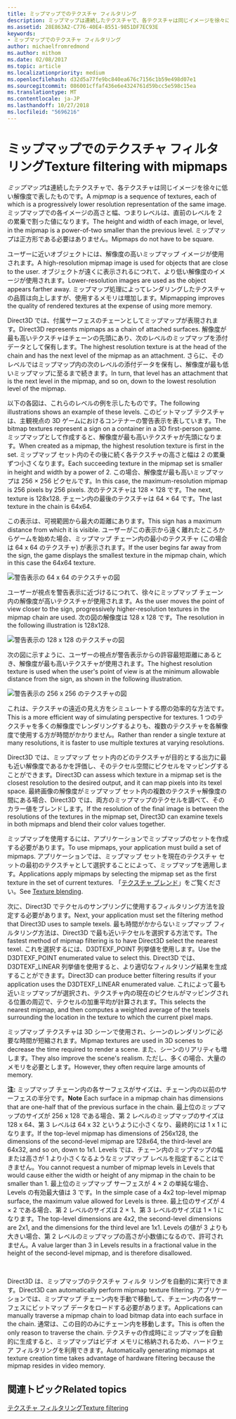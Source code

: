 ```yaml
---
title: ミップマップでのテクスチャ フィルタリング
description: ミップマップは連続したテクスチャで、各テクスチャは同じイメージを徐々に低い解像度で表したものです。 ミップマップでの各イメージの高さと幅、つまりレベルは、直前のレベルを 2 の累乗で割った値になります。
ms.assetid: 28E863A2-C776-40E4-8551-9851DF7EC93E
keywords:
- ミップマップでのテクスチャ フィルタリング
author: michaelfromredmond
ms.author: mithom
ms.date: 02/08/2017
ms.topic: article
ms.localizationpriority: medium
ms.openlocfilehash: d32d5a77fe9bc840ea676c7156c1b59e498d07e1
ms.sourcegitcommit: 086001cffaf436e6e4324761d59bcc5e598c15ea
ms.translationtype: MT
ms.contentlocale: ja-JP
ms.lasthandoff: 10/27/2018
ms.locfileid: "5696216"
---
```

# <a name="texture-filtering-with-mipmaps"></a><span data-ttu-id="74da2-105">ミップマップでのテクスチャ フィルタリング</span><span class="sxs-lookup"><span data-stu-id="74da2-105">Texture filtering with mipmaps</span></span>


<span data-ttu-id="74da2-106">*ミップマップ*は連続したテクスチャで、各テクスチャは同じイメージを徐々に低い解像度で表したものです。</span><span class="sxs-lookup"><span data-stu-id="74da2-106">A *mipmap* is a sequence of textures, each of which is a progressively lower resolution representation of the same image.</span></span> <span data-ttu-id="74da2-107">ミップマップでの各イメージの高さと幅、つまりレベルは、直前のレベルを 2 の累乗で割った値になります。</span><span class="sxs-lookup"><span data-stu-id="74da2-107">The height and width of each image, or level, in the mipmap is a power-of-two smaller than the previous level.</span></span> <span data-ttu-id="74da2-108">ミップマップは正方形である必要はありません。</span><span class="sxs-lookup"><span data-stu-id="74da2-108">Mipmaps do not have to be square.</span></span>

<span data-ttu-id="74da2-109">ユーザーに近いオブジェクトには、解像度の高いミップマップ イメージが使用されます。</span><span class="sxs-lookup"><span data-stu-id="74da2-109">A high-resolution mipmap image is used for objects that are close to the user.</span></span> <span data-ttu-id="74da2-110">オブジェクトが遠くに表示されるにつれて、より低い解像度のイメージが使用されます。</span><span class="sxs-lookup"><span data-stu-id="74da2-110">Lower-resolution images are used as the object appears farther away.</span></span> <span data-ttu-id="74da2-111">ミップマップ処理によってレンダリングしたテクスチャの品質は向上しますが、使用するメモリは増加します。</span><span class="sxs-lookup"><span data-stu-id="74da2-111">Mipmapping improves the quality of rendered textures at the expense of using more memory.</span></span>

<span data-ttu-id="74da2-112">Direct3D では、付属サーフェスのチェーンとしてミップマップが表現されます。</span><span class="sxs-lookup"><span data-stu-id="74da2-112">Direct3D represents mipmaps as a chain of attached surfaces.</span></span> <span data-ttu-id="74da2-113">解像度が最も高いテクスチャはチェーンの先頭にあり、次のレベルのミップマップを添付データとして保有します。</span><span class="sxs-lookup"><span data-stu-id="74da2-113">The highest resolution texture is at the head of the chain and has the next level of the mipmap as an attachment.</span></span> <span data-ttu-id="74da2-114">さらに、そのレベルではミップマップ内の次のレベルの添付データを保有し、解像度が最も低いミップマップに至るまで続きます。</span><span class="sxs-lookup"><span data-stu-id="74da2-114">In turn, that level has an attachment that is the next level in the mipmap, and so on, down to the lowest resolution level of the mipmap.</span></span>

<span data-ttu-id="74da2-115">以下の各図は、これらのレベルの例を示したものです。</span><span class="sxs-lookup"><span data-stu-id="74da2-115">The following illustrations shows an example of these levels.</span></span> <span data-ttu-id="74da2-116">このビットマップ テクスチャは、主観視点の 3D ゲームにおけるコンテナーの警告表示を表しています。</span><span class="sxs-lookup"><span data-stu-id="74da2-116">The bitmap textures represent a sign on a container in a 3D first-person game.</span></span> <span data-ttu-id="74da2-117">ミップマップとして作成すると、解像度が最も高いテクスチャが先頭になります。</span><span class="sxs-lookup"><span data-stu-id="74da2-117">When created as a mipmap, the highest resolution texture is first in the set.</span></span> <span data-ttu-id="74da2-118">ミップマップ セット内のその後に続く各テクスチャの高さと幅は 2 の累乗ずつ小さくなります。</span><span class="sxs-lookup"><span data-stu-id="74da2-118">Each succeeding texture in the mipmap set is smaller in height and width by a power of 2.</span></span> <span data-ttu-id="74da2-119">この場合、解像度が最も高いミップマップは 256 × 256 ピクセルです。</span><span class="sxs-lookup"><span data-stu-id="74da2-119">In this case, the maximum-resolution mipmap is 256 pixels by 256 pixels.</span></span> <span data-ttu-id="74da2-120">次のテクスチャは 128 × 128 です。</span><span class="sxs-lookup"><span data-stu-id="74da2-120">The next, texture is 128x128.</span></span> <span data-ttu-id="74da2-121">チェーン内の最後のテクスチャは 64 × 64 です。</span><span class="sxs-lookup"><span data-stu-id="74da2-121">The last texture in the chain is 64x64.</span></span>

<span data-ttu-id="74da2-122">この表示は、可視範囲から最大の距離にあります。</span><span class="sxs-lookup"><span data-stu-id="74da2-122">This sign has a maximum distance from which it is visible.</span></span> <span data-ttu-id="74da2-123">ユーザーがこの表示から遠く離れたところからゲームを始めた場合、ミップマップ チェーン内の最小のテクスチャ (この場合は 64 x 64 のテクスチャ) が表示されます。</span><span class="sxs-lookup"><span data-stu-id="74da2-123">If the user begins far away from the sign, the game displays the smallest texture in the mipmap chain, which in this case the 64x64 texture.</span></span>

![警告表示の 64 x 64 のテクスチャの図](images/mip1.jpg)

<span data-ttu-id="74da2-125">ユーザーが視点を警告表示に近づけるにつれて、徐々にミップマップ チェーン内の解像度が高いテクスチャが使用されます。</span><span class="sxs-lookup"><span data-stu-id="74da2-125">As the user moves the point of view closer to the sign, progressively higher-resolution textures in the mipmap chain are used.</span></span> <span data-ttu-id="74da2-126">次の図の解像度は 128 x 128 です。</span><span class="sxs-lookup"><span data-stu-id="74da2-126">The resolution in the following illustration is 128x128.</span></span>

![警告表示の 128 x 128 のテクスチャの図](images/mip2.jpg)

<span data-ttu-id="74da2-128">次の図に示すように、ユーザーの視点が警告表示からの許容最短距離にあるとき、解像度が最も高いテクスチャが使用されます。</span><span class="sxs-lookup"><span data-stu-id="74da2-128">The highest resolution texture is used when the user's point of view is at the minimum allowable distance from the sign, as shown in the following illustration.</span></span>

![警告表示の 256 x 256 のテクスチャの図](images/mip3.jpg)

<span data-ttu-id="74da2-130">これは、テクスチャの遠近の見え方をシミュレートする際の効率的な方法です。</span><span class="sxs-lookup"><span data-stu-id="74da2-130">This is a more efficient way of simulating perspective for textures.</span></span> <span data-ttu-id="74da2-131">1 つのテクスチャを多くの解像度でレンダリングするよりも、複数のテクスチャを各解像度で使用する方が時間がかかりません。</span><span class="sxs-lookup"><span data-stu-id="74da2-131">Rather than render a single texture at many resolutions, it is faster to use multiple textures at varying resolutions.</span></span>

<span data-ttu-id="74da2-132">Direct3D では、ミップマップ セット内のどのテクスチャが目的とする出力に最も近い解像度であるかを評価し、そのテクセル空間にピクセルをマッピングすることができます。</span><span class="sxs-lookup"><span data-stu-id="74da2-132">Direct3D can assess which texture in a mipmap set is the closest resolution to the desired output, and it can map pixels into its texel space.</span></span> <span data-ttu-id="74da2-133">最終画像の解像度がミップマップ セット内の複数のテクスチャ解像度の間にある場合、Direct3D では、両方のミップマップのテクセルを調べて、そのカラー値をブレンドします。</span><span class="sxs-lookup"><span data-stu-id="74da2-133">If the resolution of the final image is between the resolutions of the textures in the mipmap set, Direct3D can examine texels in both mipmaps and blend their color values together.</span></span>

<span data-ttu-id="74da2-134">ミップマップを使用するには、アプリケーションでミップマップのセットを作成する必要があります。</span><span class="sxs-lookup"><span data-stu-id="74da2-134">To use mipmaps, your application must build a set of mipmaps.</span></span> <span data-ttu-id="74da2-135">アプリケーションでは、ミップマップ セットを現在のテクスチャ セットの最初のテクスチャとして選択することによって、ミップマップを適用します。</span><span class="sxs-lookup"><span data-stu-id="74da2-135">Applications apply mipmaps by selecting the mipmap set as the first texture in the set of current textures.</span></span> <span data-ttu-id="74da2-136">「[テクスチャ ブレンド](texture-blending.md)」をご覧ください。</span><span class="sxs-lookup"><span data-stu-id="74da2-136">See [Texture blending](texture-blending.md).</span></span>

<span data-ttu-id="74da2-137">次に、Direct3D でテクセルのサンプリングに使用するフィルタリング方法を設定する必要があります。</span><span class="sxs-lookup"><span data-stu-id="74da2-137">Next, your application must set the filtering method that Direct3D uses to sample texels.</span></span> <span data-ttu-id="74da2-138">最も時間がかからないミップマップ フィルタリング方法は、Direct3D で最も近いテクセルを選択する方法です。</span><span class="sxs-lookup"><span data-stu-id="74da2-138">The fastest method of mipmap filtering is to have Direct3D select the nearest texel.</span></span> <span data-ttu-id="74da2-139">これを選択するには、D3DTEXF\_POINT 列挙値を使用します。</span><span class="sxs-lookup"><span data-stu-id="74da2-139">Use the D3DTEXF\_POINT enumerated value to select this.</span></span> <span data-ttu-id="74da2-140">Direct3D では、D3DTEXF\_LINEAR 列挙値を使用すると、より適切なフィルタリング結果を生成することができます。</span><span class="sxs-lookup"><span data-stu-id="74da2-140">Direct3D can produce better filtering results if your application uses the D3DTEXF\_LINEAR enumerated value.</span></span> <span data-ttu-id="74da2-141">これによって最も近いミップマップが選択され、テクスチャ内の現在のピクセルがマッピングされる位置の周辺で、テクセルの加重平均が計算されます。</span><span class="sxs-lookup"><span data-stu-id="74da2-141">This selects the nearest mipmap, and then computes a weighted average of the texels surrounding the location in the texture to which the current pixel maps.</span></span>

<span data-ttu-id="74da2-142">ミップマップ テクスチャは 3D シーンで使用され、シーンのレンダリングに必要な時間が短縮されます。</span><span class="sxs-lookup"><span data-stu-id="74da2-142">Mipmap textures are used in 3D scenes to decrease the time required to render a scene.</span></span> <span data-ttu-id="74da2-143">また、シーンのリアリティも増します。</span><span class="sxs-lookup"><span data-stu-id="74da2-143">They also improve the scene's realism.</span></span> <span data-ttu-id="74da2-144">ただし、多くの場合、大量のメモリを必要とします。</span><span class="sxs-lookup"><span data-stu-id="74da2-144">However, they often require large amounts of memory.</span></span>

<span data-ttu-id="74da2-145">**注:** ミップマップ チェーン内の各サーフェスがサイズは、チェーン内の以前のサーフェスの半分です。</span><span class="sxs-lookup"><span data-stu-id="74da2-145">**Note** Each surface in a mipmap chain has dimensions that are one-half that of the previous surface in the chain.</span></span> <span data-ttu-id="74da2-146">最上位のミップマップのサイズが 256 x 128 である場合、第 2 レベルのミップマップのサイズは 128 x 64、第 3 レベルは 64 x 32 というように小さくなり、最終的には 1 x 1 になります。</span><span class="sxs-lookup"><span data-stu-id="74da2-146">If the top-level mipmap has dimensions of 256x128, the dimensions of the second-level mipmap are 128x64, the third-level are 64x32, and so on, down to 1x1.</span></span> <span data-ttu-id="74da2-147">Levels では、チェーン内のミップマップの幅または高さが 1 より小さくなるようなミップマップ レベルを指定することはできません。</span><span class="sxs-lookup"><span data-stu-id="74da2-147">You cannot request a number of mipmap levels in Levels that would cause either the width or height of any mipmap in the chain to be smaller than 1.</span></span> <span data-ttu-id="74da2-148">最上位のミップマップ サーフェスが 4 × 2 の単純な場合、Levels の有効最大値は 3 です。</span><span class="sxs-lookup"><span data-stu-id="74da2-148">In the simple case of a 4x2 top-level mipmap surface, the maximum value allowed for Levels is three.</span></span> <span data-ttu-id="74da2-149">最上位のサイズが 4 × 2 である場合、第 2 レベルのサイズは 2 × 1、第 3 レベルのサイズは 1 × 1 になります。</span><span class="sxs-lookup"><span data-stu-id="74da2-149">The top-level dimensions are 4x2, the second-level dimensions are 2x1, and the dimensions for the third level are 1x1.</span></span> <span data-ttu-id="74da2-150">Levels の値が 3 よりも大きい場合、第 2 レベルのミップマップの高さが小数値になるので、許可されません。</span><span class="sxs-lookup"><span data-stu-id="74da2-150">A value larger than 3 in Levels results in a fractional value in the height of the second-level mipmap, and is therefore disallowed.</span></span>

 

<span data-ttu-id="74da2-151">Direct3D は、ミップマップのテクスチャ フィルタ リングを自動的に実行できます。</span><span class="sxs-lookup"><span data-stu-id="74da2-151">Direct3D can automatically perform mipmap texture filtering.</span></span> <span data-ttu-id="74da2-152">アプリケーションでは、ミップマップ チェーン内を手動で移動して、チェーン内の各サーフェスにビットマップ データをロードする必要があります。</span><span class="sxs-lookup"><span data-stu-id="74da2-152">Applications can manually traverse a mipmap chain to load bitmap data into each surface in the chain.</span></span> <span data-ttu-id="74da2-153">通常は、この目的のみにチェーン内を移動します。</span><span class="sxs-lookup"><span data-stu-id="74da2-153">This is often the only reason to traverse the chain.</span></span> <span data-ttu-id="74da2-154">テクスチャの作成時にミップマップを自動的に生成すると、ミップマップはビデオ メモリに格納されるため、ハードウェア フィルタリングを利用できます。</span><span class="sxs-lookup"><span data-stu-id="74da2-154">Automatically generating mipmaps at texture creation time takes advantage of hardware filtering because the mipmap resides in video memory.</span></span>

## <a name="span-idrelated-topicsspanrelated-topics"></a><span data-ttu-id="74da2-155"><span id="related-topics"></span>関連トピック</span><span class="sxs-lookup"><span data-stu-id="74da2-155"><span id="related-topics"></span>Related topics</span></span>


[<span data-ttu-id="74da2-156">テクスチャ フィルタリング</span><span class="sxs-lookup"><span data-stu-id="74da2-156">Texture filtering</span></span>](texture-filtering.md)

 

 




